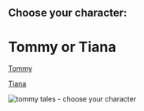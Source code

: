 ## Choose your character:

#  Tommy    or    Tiana

[Tommy](https://dorsadanesh.github.io/SYN100Project/tommy1.html)

[Tiana](https://dorsadanesh.github.io/SYN100Project/tiana1.html)

![tommy tales - choose your character](https://github.com/dorsadanesh/SYN100Project/assets/114564837/b4d7a179-9558-41fb-9d26-c25cdffd66b3)

